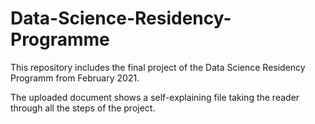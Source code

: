 # Data-Science-Residency-Programme
This repository includes the final project of the Data Science Residency Programm from February 2021.

The uploaded document shows a self-explaining file taking the reader through all the steps of the project.
